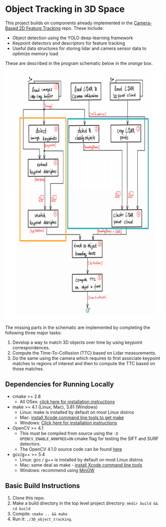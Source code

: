 # Object Tracking in 3D Space

This project builds on components already implemented in the [Camera-Based 2D Feature Tracking](https://cmake.org/install/) repo. These include:

* Object detection using the YOLO deep-learning framework
* Keypoint detectors and descriptors for feature tracking
* Useful data structures for storing lidar and camera sensor data to optimize memory load

These are described in the program schematic below in the _orange_ box.

<img src="images/code_structure.png" width="769" height="803" />

The missing parts in the schematic are implemented by completing the following three major tasks:

1. Develop a way to match 3D objects over time by using keypoint correspondences.
2. Compute the Time-To-Collission (TTC) based on Lidar measurements.
3. Do the same using the camera which requires to first associate keypoint matches to regions of interest and then to compute the TTC based on those matches.

## Dependencies for Running Locally

* cmake >= 2.8
  * All OSes: [click here for installation instructions](https://cmake.org/install/)
* make >= 4.1 (Linux, Mac), 3.81 (Windows)
  * Linux: make is installed by default on most Linux distros
  * Mac: [install Xcode command line tools to get make](https://developer.apple.com/xcode/features/)
  * Windows: [Click here for installation instructions](http://gnuwin32.sourceforge.net/packages/make.htm)
* OpenCV >= 4.1
  * This must be compiled from source using the `-D OPENCV_ENABLE_NONFREE=ON` cmake flag for testing the SIFT and SURF detectors.
  * The OpenCV 4.1.0 source code can be found [here](https://github.com/opencv/opencv/tree/4.1.0)
* gcc/g++ >= 5.4
  * Linux: gcc / g++ is installed by default on most Linux distros
  * Mac: same deal as make - [install Xcode command line tools](https://developer.apple.com/xcode/features/)
  * Windows: recommend using [MinGW](http://www.mingw.org/)

## Basic Build Instructions

1. Clone this repo.
2. Make a build directory in the top level project directory: `mkdir build && cd build`
3. Compile: `cmake .. && make`
4. Run it: `./3D_object_tracking`.
